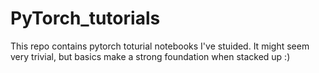 # PyTorch_tutorials

This repo contains pytorch toturial notebooks I've stuided. It might seem very trivial, but basics make a strong foundation when stacked up :)
